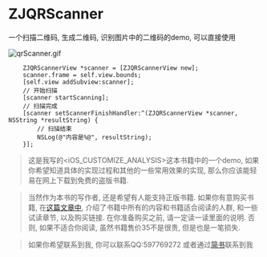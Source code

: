 # ZJQRScanner
一个扫描二维码, 生成二维码, 识别图片中的二维码的demo, 可以直接使用

![qrScanner.gif](http://upload-images.jianshu.io/upload_images/1271831-abac79315cd5e171.gif?imageMogr2/auto-orient/strip)

```
    ZJQRScannerView *scanner = [ZJQRScannerView new];
    scanner.frame = self.view.bounds;
    [self.view addSubview:scanner];
    // 开始扫描
    [scanner startScanning];
    // 扫描完成
    [scanner setScannerFinishHandler:^(ZJQRScannerView *scanner, NSString *resultString) {
        // 扫描结束
        NSLog(@"内容是%@", resultString);
    }];
```

> 这是我写的<iOS_CUSTOMIZE_ANALYSIS>这本书籍中的一个demo, 如果你希望知道具体的实现过程和其他的一些常用效果的实现, 那么你应该能轻易在网上下载到免费的盗版书籍. 

> 当然作为本书的写作者, 还是希望有人能支持正版书籍. 如果你有意购买书籍, 在[这篇文章中](http://www.jianshu.com/p/510500f3aebd), 介绍了书籍中所有的内容和书籍适合阅读的人群, 和一些试读章节, 以及购买链接. 在你准备购买之前, 请一定读一读里面的说明. 否则, 如果不适合你阅读, 虽然书籍售价35不是很贵, 但是也是一笔损失.


> 如果你希望联系到我, 你可以联系QQ:597769272
> 或者通过[简书](http://www.jianshu.com/users/fb31a3d1ec30/latest_articles)联系到我